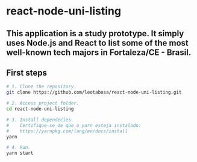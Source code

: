 # react-node-uni-listing

## This application is a study prototype. It simply uses Node.js and React to list some of the most well-known tech majors in Fortaleza/CE - Brasil.

## First steps

```bash
# 1. Clone the repository.
git clone https://github.com/leotabosa/react-node-uni-listing.git

# 2. Access project folder.
cd react-node-uni-listing

# 3. Install dependecies.
#    Certifique-se de que o yarn esteja instalado:
#    https://yarnpkg.com/lang/en/docs/install
yarn

# 4. Run.
yarn start
```
